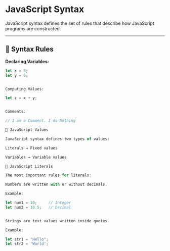 # JavaScript Syntax

JavaScript syntax defines the set of rules that describe how JavaScript programs are constructed.

---

## 📌 Syntax Rules

**Declaring Variables:**
```javascript
let x = 5;
let y = 6;


Computing Values:

let z = x + y;


Comments:

// I am a Comment. I do Nothing

📌 JavaScript Values

JavaScript syntax defines two types of values:

Literals → Fixed values

Variables → Variable values

📌 JavaScript Literals

The most important rules for literals:

Numbers are written with or without decimals.

Example:

let num1 = 10;     // Integer
let num2 = 10.5;   // Decimal


Strings are text values written inside quotes.

Example:

let str1 = "Hello";
let str2 = 'World';
